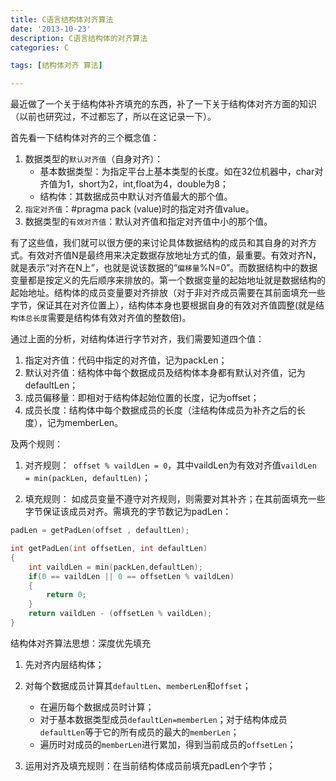 ```yaml
---
title: C语言结构体对齐算法
date: '2013-10-23'
description: C语言结构体的对齐算法
categories: C

tags: [结构体对齐 算法]

---
```


最近做了一个关于结构体补齐填充的东西，补了一下关于结构体对齐方面的知识（以前也研究过，不过都忘了，所以在这记录一下）。


首先看一下结构体对齐的三个概念值： 

1. 数据类型的`默认对齐值`（自身对齐）：
   - 基本数据类型：为指定平台上基本类型的长度。如在32位机器中，char对齐值为1，short为2，int,float为4，double为8；
   - 结构体：其数据成员中默认对齐值最大的那个值。
2. `指定对齐值`：#pragma pack (value)时的指定对齐值value。 
3. 数据类型的`有效对齐值`：默认对齐值和指定对齐值中小的那个值。

有了这些值，我们就可以很方便的来讨论具体数据结构的成员和其自身的对齐方式。有效对齐值N是最终用来决定数据存放地址方式的值，最重要。有效对齐N，就是表示“对齐在N上”，也就是说该数据的“`偏移量`%N=0”。而数据结构中的数据变量都是按定义的先后顺序来排放的。第一个数据变量的起始地址就是数据结构的起始地址。结构体的成员变量要对齐排放（对于非对齐成员需要在其前面填充一些字节，保证其在对齐位置上），结构体本身也要根据自身的有效对齐值圆整(就是结`构体总长度`需要是结构体有效对齐值的整数倍)。

通过上面的分析，对结构体进行字节对齐，我们需要知道四个值：

1. 指定对齐值：代码中指定的对齐值，记为packLen；
2. 默认对齐值：结构体中每个数据成员及结构体本身都有默认对齐值，记为defaultLen；
3. 成员偏移量：即相对于结构体起始位置的长度，记为offset；
4. 成员长度：结构体中每个数据成员的长度（注结构体成员为补齐之后的长度），记为memberLen。

及两个规则：

1. 对齐规则：`
   offset % vaildLen = 0`，其中vaildLen为有效对齐值`vaildLen = min(packLen, defaultLen)`；

2. 填充规则：
   如成员变量不遵守对齐规则，则需要对其补齐；在其前面填充一些字节保证该成员对齐。需填充的字节数记为padLen：

```C
padLen = getPadLen(offset , defaultLen);

int getPadLen(int offsetLen, int defaultLen)
{
    int vaildLen = min(packLen,defaultLen);
    if(0 == vaildLen || 0 == offsetLen % vaildLen)
    {
        return 0;
    }
    return vaildLen - (offsetLen % vaildLen);
}
```
 
结构体对齐算法思想：深度优先填充

1. 先对齐内层结构体；
2. 对每个数据成员计算其`defaultLen`、`memberLen`和`offset`；
    - 在遍历每个数据成员时计算；
    - 对于基本数据类型成员`defaultLen=memberLen`；对于结构体成员`defaultLen`等于它的所有成员的最大的`memberLen`；
    -  遍历时对成员的`memberLen`进行累加，得到当前成员的`offsetLen`；

3. 运用对齐及填充规则：在当前结构体成员前填充padLen个字节；
